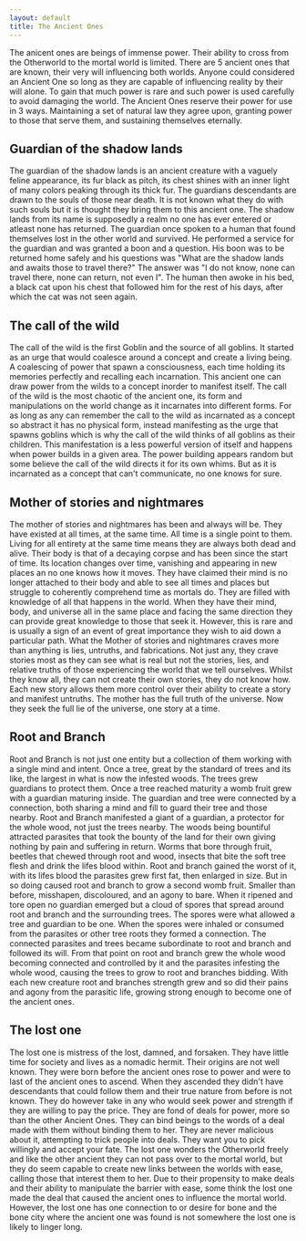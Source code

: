 ```yaml
---
layout: default
title: The Ancient Ones
---
```


The anicent ones are beings of immense power. Their ability to cross from the Otherworld to the mortal world is limited. There are 5 ancient ones that are known, their very will influencing both worlds. Anyone could considered an Ancient One so long as they are capable of influencing reality by their will alone. To gain that much power is rare and such power is used carefully to avoid damaging the world. The Ancient Ones reserve their power for use in 3 ways. Maintaining a set of natural law they agree upon, granting power to those that serve them, and sustaining themselves eternally.

## Guardian of the shadow lands
  The guardian of the shadow lands is an ancient creature with a vaguely feline appearance, its fur black as pitch, its chest shines with an inner light of many colors peaking through its thick fur. The guardians descendants are drawn to the souls of those near death. It is not known what they do with such souls but it is thought they bring them to this ancient one. The shadow lands from its name is supposedly a realm no one has ever entered or atleast none has returned. The guardian once spoken to a human that found themselves lost in the other world and survived. He performed a service for the guardian and was granted a boon and a question. His boon was to be returned home safely and his questions was "What are the shadow lands and awaits those to travel there?" The answer was "I do not know, none can travel there, none can return, not even I". The human then awoke in his bed, a black cat upon his chest that followed him for the rest of his days, after which the cat was not seen again.
## The call of the wild
  The call of the wild is the first Goblin and the source of all goblins. It started as an urge that would coalesce around a concept and create a living being. A coalescing of power that spawn a consciousness, each time holding its memories perfectly and recalling each incarnation. This ancient one can draw power from the wilds to a concept inorder to manifest itself.  The call of the wild is the most chaotic of the ancient one, its form and manipulations on the world change as it incarnates into different forms. For as  long as any can remember the call to the wild as incarnated as a concept so abstract it has no physical form, instead manifesting as the urge that spawns goblins which is why the call  of the wild thinks of all goblins as their children. This manifestation is a less powerful version of itself and happens when power builds in a given area. The power building appears random but some believe the call of the wild directs it for its own whims. But as it is incarnated as a concept that can't communicate, no one knows for sure.
## Mother of stories and nightmares
  The mother of stories and nightmares has been and always will be. They have existed at all times, at the same time. All time is a single point to them. Living for all entirety at the same time means they are always both dead and alive. Their body is that of a decaying corpse and has been since the start of time. Its location changes over time, vanishing and appearing in new places an no one knows how it moves. They have claimed their mind is no longer attached to their body and able to see all times and places but struggle to coherently comprehend time as mortals do. They are filled with knowledge of all that happens in the world. When they have their mind, body, and universe all in the same place and facing the same direction they can provide great knowledge to those that seek it. However, this is rare and is usually a sign of an event of great importance they wish to aid down a particular path. What the Mother of stories and nightmares craves more than anything is lies, untruths, and fabrications. Not just any, they crave stories most as they can see what is real but not the stories, lies, and relative truths of those experiencing the world that we tell ourselves. Whilst they know all, they can not create their own stories, they do not know how. Each new story allows them more control over their ability to create a story and manifest untruths. The mother has the full truth of the universe. Now they seek the full lie of the universe, one story at a time.
## Root and Branch
  Root and Branch is not just one entity but a collection of them working with a single mind and intent. Once a tree, great by the standard of trees and its like, the largest in what is now the infested woods. The trees grew guardians to protect them. Once a tree reached maturity a womb fruit grew with a guardian maturing inside. The guardian and tree were connected by a connection, both sharing a mind and fill to guard their tree and those nearby. Root and Branch manifested a giant of a guardian, a protector for the whole wood, not just the trees nearby. The woods being bountiful attracted parasites that took the bounty of the land for their own giving nothing by pain and suffering in return. Worms that bore through fruit, beetles that chewed through root and wood, insects that bite the soft tree flesh and drink the lifes blood within. Root and branch gained the worst of it, with its lifes blood the parasites grew first fat, then enlarged in size. But in so doing caused root and branch to grow a second womb fruit. Smaller than before, misshapen, discoloured, and an agony to bare. When it ripened and tore open no guardian emerged but a cloud of spores that spread around root and branch and the surrounding trees. The spores were what allowed a tree and guardian to be one. When the spores were inhaled or consumed from the parasites or other tree roots they formed a connection. The connected parasites and trees became subordinate to root and branch and followed its will. From that point on root and branch grew the whole wood becoming connected and controlled by it and the parasites infesting the whole wood, causing the trees to grow to root and branches bidding. With each new creature root and branches strength grew and so did their pains and agony from the parasitic life, growing strong enough to become one of the ancient ones.

## The lost one
  The lost one is mistress of the lost, damned, and forsaken. They have little time for society and lives as a nomadic hermit. Their origins are not well known. They were born before the ancient ones rose to power and were to last of the ancient ones to ascend. When they ascended they didn't have descendants that could follow them and their true nature from before is not known. They do however take in any who would seek power and strength if they are willing to pay the price. They are fond of deals for power, more so than the other Ancient Ones. They can bind beings to the words of a deal made with them without binding them to her. They are never malicious about it, attempting to trick people into deals. They want you to pick willingly and accept your fate. The lost one wonders the Otherworld freely and like the other ancient they can not pass over to the mortal world, but they do seem capable to create new links between the worlds with ease, calling those that interest them to her. Due to their propensity to make deals and their ability to manipulate the barrier with ease, some think the lost one made the deal that caused the ancient ones to influence the mortal world. However, the lost one has one connection to or desire for bone and the bone city where the ancient one was found is not somewhere the lost one is likely to linger long.